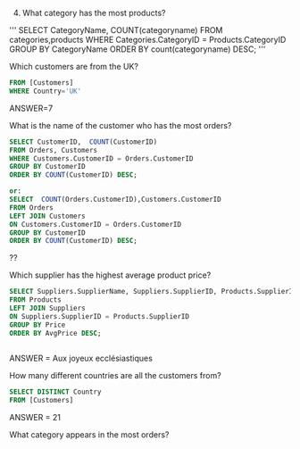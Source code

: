 4) What category has the most products?

'''
SELECT CategoryName, COUNT(categoryname)
FROM categories,products
WHERE Categories.CategoryID = Products.CategoryID
GROUP BY CategoryName
ORDER BY count(categoryname) DESC;
'''

Which customers are from the UK?
```sql SELECT Country, COUNT(*) 
FROM [Customers]
WHERE Country='UK'
```
ANSWER=7

What is the name of the customer who has the most orders?
```sql
SELECT CustomerID,  COUNT(CustomerID)
FROM Orders, Customers
WHERE Customers.CustomerID = Orders.CustomerID
GROUP BY CustomerID
ORDER BY COUNT(CustomerID) DESC;

or:
SELECT  COUNT(Orders.CustomerID),Customers.CustomerID
FROM Orders
LEFT JOIN Customers
ON Customers.CustomerID = Orders.CustomerID
GROUP BY CustomerID
ORDER BY COUNT(CustomerID) DESC;
```
??

Which supplier has the highest average product price?
```sql
SELECT Suppliers.SupplierName, Suppliers.SupplierID, Products.SupplierID, AVG(Products.Price) AS AvgPrice
FROM Products 
LEFT JOIN Suppliers
ON Suppliers.SupplierID = Products.SupplierID
GROUP BY Price
ORDER BY AvgPrice DESC;
	
```
ANSWER = Aux joyeux ecclésiastiques




How many different countries are all the customers from?
```sql
SELECT DISTINCT Country 
FROM [Customers]
```
ANSWER = 21

What category appears in the most orders?


